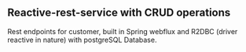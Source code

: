 ## Reactive-rest-service with CRUD operations 

Rest endpoints for customer, built in Spring webflux and R2DBC (driver reactive in nature) with postgreSQL Database.
